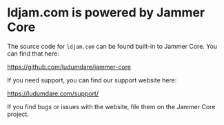 # ldjam.com is powered by Jammer Core
The source code for `ldjam.com` can be found built-in to Jammer Core. You can find that here:

https://github.com/ludumdare/jammer-core

If you need support, you can find our support website here:

https://ludumdare.com/support/

If you find bugs or issues with the website, file them on the Jammer Core project.
